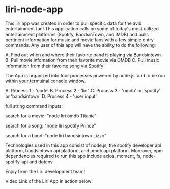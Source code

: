 # liri-node-app

This liri app was created in order to pull specific data for the avid entertainment fan!  This application calls on some of today's most utilized entertainment platforms (Spotify, BandsinTown, and iMDB) and pulls pertinent information for music and movie fans with a few simple entry commands.  Any user of this app will have the ability to do the following:

A. Find out when and where their favoirte band is playing via Bandsintown
B. Pull movie infomation from their favorite movie via OMDB
C. Pull music information from their favoirte song via Spotify

The App is organized into four processes powered by node.js. and to be run within your termuinal console window.  

A. Process 1 - 'node'
B. Process 2 - 'liri"
C. Process 3 - 'omdb' or 'spotify' or 'bandsintown'
D. Process 4 - 'user input'

full string command inputs:

search for a movie:
"node liri omdb Titanic"

search for a song:
"node liri spotify Prince"

search for a band:
"node liri bandsintown Lizzo"


Technologies used in this app consist of node.js, the spotify developer api platform, bandsintown api platform, and omdb api platform. Moreover, npm dependencies required to run this app include axios, moment, fs, node-spotify-api and dotenv.

Enjoy from the Liri development team!

Video Link of the Liri App in action below:

